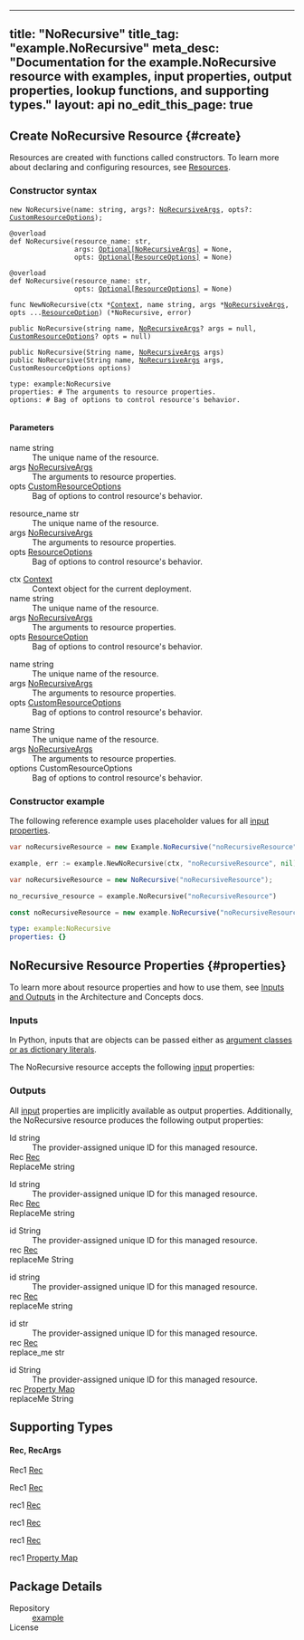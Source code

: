 
---
title: "NoRecursive"
title_tag: "example.NoRecursive"
meta_desc: "Documentation for the example.NoRecursive resource with examples, input properties, output properties, lookup functions, and supporting types."
layout: api
no_edit_this_page: true
---



<!-- WARNING: this file was generated by test. -->
<!-- Do not edit by hand unless you're certain you know what you are doing! -->




## Create NoRecursive Resource {#create}

Resources are created with functions called constructors. To learn more about declaring and configuring resources, see [Resources](/docs/concepts/resources/).

### Constructor syntax
<div>
<khulnasoft-chooser type="language" options="csharp,go,typescript,python,yaml,java"></khulnasoft-chooser>
</div>


<div>
<khulnasoft-choosable type="language" values="javascript,typescript">
<div class="no-copy"><div class="highlight"><pre class="chroma"><code class="language-typescript" data-lang="typescript"><span class="k">new </span><span class="nx">NoRecursive</span><span class="p">(</span><span class="nx">name</span><span class="p">:</span> <span class="nx">string</span><span class="p">,</span> <span class="nx">args</span><span class="p">?:</span> <span class="nx"><a href="#inputs">NoRecursiveArgs</a></span><span class="p">,</span> <span class="nx">opts</span><span class="p">?:</span> <span class="nx"><a href="/docs/reference/pkg/nodejs/khulnasoft/khulnasoft/#CustomResourceOptions">CustomResourceOptions</a></span><span class="p">);</span></code></pre></div>
</div></khulnasoft-choosable>
</div>

<div>
<khulnasoft-choosable type="language" values="python">
<div class="no-copy"><div class="highlight"><pre class="chroma"><code class="language-python" data-lang="python"><span class=nd>@overload</span>
<span class="k">def </span><span class="nx">NoRecursive</span><span class="p">(</span><span class="nx">resource_name</span><span class="p">:</span> <span class="nx">str</span><span class="p">,</span>
                <span class="nx">args</span><span class="p">:</span> <span class="nx"><a href="#inputs">Optional[NoRecursiveArgs]</a></span> = None<span class="p">,</span>
                <span class="nx">opts</span><span class="p">:</span> <span class="nx"><a href="/docs/reference/pkg/python/khulnasoft/#khulnasoft.ResourceOptions">Optional[ResourceOptions]</a></span> = None<span class="p">)</span>
<span></span>
<span class=nd>@overload</span>
<span class="k">def </span><span class="nx">NoRecursive</span><span class="p">(</span><span class="nx">resource_name</span><span class="p">:</span> <span class="nx">str</span><span class="p">,</span>
                <span class="nx">opts</span><span class="p">:</span> <span class="nx"><a href="/docs/reference/pkg/python/khulnasoft/#khulnasoft.ResourceOptions">Optional[ResourceOptions]</a></span> = None<span class="p">)</span></code></pre></div>
</div></khulnasoft-choosable>
</div>

<div>
<khulnasoft-choosable type="language" values="go">
<div class="no-copy"><div class="highlight"><pre class="chroma"><code class="language-go" data-lang="go"><span class="k">func </span><span class="nx">NewNoRecursive</span><span class="p">(</span><span class="nx">ctx</span><span class="p"> *</span><span class="nx"><a href="https://pkg.go.dev/github.com/khulnasoft/khulnasoft/sdk/v3/go/khulnasoft?tab=doc#Context">Context</a></span><span class="p">,</span> <span class="nx">name</span><span class="p"> </span><span class="nx">string</span><span class="p">,</span> <span class="nx">args</span><span class="p"> *</span><span class="nx"><a href="#inputs">NoRecursiveArgs</a></span><span class="p">,</span> <span class="nx">opts</span><span class="p"> ...</span><span class="nx"><a href="https://pkg.go.dev/github.com/khulnasoft/khulnasoft/sdk/v3/go/khulnasoft?tab=doc#ResourceOption">ResourceOption</a></span><span class="p">) (*<span class="nx">NoRecursive</span>, error)</span></code></pre></div>
</div></khulnasoft-choosable>
</div>

<div>
<khulnasoft-choosable type="language" values="csharp">
<div class="no-copy"><div class="highlight"><pre class="chroma"><code class="language-csharp" data-lang="csharp"><span class="k">public </span><span class="nx">NoRecursive</span><span class="p">(</span><span class="nx">string</span><span class="p"> </span><span class="nx">name<span class="p">,</span> <span class="nx"><a href="#inputs">NoRecursiveArgs</a></span><span class="p">? </span><span class="nx">args = null<span class="p">,</span> <span class="nx"><a href="/docs/reference/pkg/dotnet/Pulumi/Pulumi.CustomResourceOptions.html">CustomResourceOptions</a></span><span class="p">? </span><span class="nx">opts = null<span class="p">)</span></code></pre></div>
</div></khulnasoft-choosable>
</div>

<div>
<khulnasoft-choosable type="language" values="java">
<div class="no-copy"><div class="highlight"><pre class="chroma">
<code class="language-java" data-lang="java"><span class="k">public </span><span class="nx">NoRecursive</span><span class="p">(</span><span class="nx">String</span><span class="p"> </span><span class="nx">name<span class="p">,</span> <span class="nx"><a href="#inputs">NoRecursiveArgs</a></span><span class="p"> </span><span class="nx">args<span class="p">)</span>
<span class="k">public </span><span class="nx">NoRecursive</span><span class="p">(</span><span class="nx">String</span><span class="p"> </span><span class="nx">name<span class="p">,</span> <span class="nx"><a href="#inputs">NoRecursiveArgs</a></span><span class="p"> </span><span class="nx">args<span class="p">,</span> <span class="nx">CustomResourceOptions</span><span class="p"> </span><span class="nx">options<span class="p">)</span>
</code></pre></div></div>
</khulnasoft-choosable>
</div>

<div>
<khulnasoft-choosable type="language" values="yaml">
<div class="no-copy"><div class="highlight"><pre class="chroma"><code class="language-yaml" data-lang="yaml">type: <span class="nx">example:NoRecursive</span><span class="p"></span>
<span class="p">properties</span><span class="p">: </span><span class="c">#&nbsp;The arguments to resource properties.</span>
<span class="p"></span><span class="p">options</span><span class="p">: </span><span class="c">#&nbsp;Bag of options to control resource&#39;s behavior.</span>
<span class="p"></span>
</code></pre></div></div>
</khulnasoft-choosable>
</div>

#### Parameters

<div>
<khulnasoft-choosable type="language" values="javascript,typescript">

<dl class="resources-properties"><dt
        class="property-required" title="Required">
        <span>name</span>
        <span class="property-indicator"></span>
        <span class="property-type">string</span>
    </dt>
    <dd>The unique name of the resource.</dd><dt
        class="property-optional" title="Optional">
        <span>args</span>
        <span class="property-indicator"></span>
        <span class="property-type"><a href="#inputs">NoRecursiveArgs</a></span>
    </dt>
    <dd>The arguments to resource properties.</dd><dt
        class="property-optional" title="Optional">
        <span>opts</span>
        <span class="property-indicator"></span>
        <span class="property-type"><a href="/docs/reference/pkg/nodejs/khulnasoft/khulnasoft/#CustomResourceOptions">CustomResourceOptions</a></span>
    </dt>
    <dd>Bag of options to control resource&#39;s behavior.</dd></dl>

</khulnasoft-choosable>
</div>

<div>
<khulnasoft-choosable type="language" values="python">

<dl class="resources-properties"><dt
        class="property-required" title="Required">
        <span>resource_name</span>
        <span class="property-indicator"></span>
        <span class="property-type">str</span>
    </dt>
    <dd>The unique name of the resource.</dd><dt
        class="property-optional" title="Optional">
        <span>args</span>
        <span class="property-indicator"></span>
        <span class="property-type"><a href="#inputs">NoRecursiveArgs</a></span>
    </dt>
    <dd>The arguments to resource properties.</dd><dt
        class="property-optional" title="Optional">
        <span>opts</span>
        <span class="property-indicator"></span>
        <span class="property-type"><a href="/docs/reference/pkg/python/khulnasoft/#khulnasoft.ResourceOptions">ResourceOptions</a></span>
    </dt>
    <dd>Bag of options to control resource&#39;s behavior.</dd></dl>

</khulnasoft-choosable>
</div>

<div>
<khulnasoft-choosable type="language" values="go">

<dl class="resources-properties"><dt
        class="property-optional" title="Optional">
        <span>ctx</span>
        <span class="property-indicator"></span>
        <span class="property-type"><a href="https://pkg.go.dev/github.com/khulnasoft/khulnasoft/sdk/v3/go/khulnasoft?tab=doc#Context">Context</a></span>
    </dt>
    <dd>Context object for the current deployment.</dd><dt
        class="property-required" title="Required">
        <span>name</span>
        <span class="property-indicator"></span>
        <span class="property-type">string</span>
    </dt>
    <dd>The unique name of the resource.</dd><dt
        class="property-optional" title="Optional">
        <span>args</span>
        <span class="property-indicator"></span>
        <span class="property-type"><a href="#inputs">NoRecursiveArgs</a></span>
    </dt>
    <dd>The arguments to resource properties.</dd><dt
        class="property-optional" title="Optional">
        <span>opts</span>
        <span class="property-indicator"></span>
        <span class="property-type"><a href="https://pkg.go.dev/github.com/khulnasoft/khulnasoft/sdk/v3/go/khulnasoft?tab=doc#ResourceOption">ResourceOption</a></span>
    </dt>
    <dd>Bag of options to control resource&#39;s behavior.</dd></dl>

</khulnasoft-choosable>
</div>

<div>
<khulnasoft-choosable type="language" values="csharp">

<dl class="resources-properties"><dt
        class="property-required" title="Required">
        <span>name</span>
        <span class="property-indicator"></span>
        <span class="property-type">string</span>
    </dt>
    <dd>The unique name of the resource.</dd><dt
        class="property-optional" title="Optional">
        <span>args</span>
        <span class="property-indicator"></span>
        <span class="property-type"><a href="#inputs">NoRecursiveArgs</a></span>
    </dt>
    <dd>The arguments to resource properties.</dd><dt
        class="property-optional" title="Optional">
        <span>opts</span>
        <span class="property-indicator"></span>
        <span class="property-type"><a href="/docs/reference/pkg/dotnet/Pulumi/Pulumi.CustomResourceOptions.html">CustomResourceOptions</a></span>
    </dt>
    <dd>Bag of options to control resource&#39;s behavior.</dd></dl>

</khulnasoft-choosable>
</div>

<div>
<khulnasoft-choosable type="language" values="java">

<dl class="resources-properties"><dt
        class="property-required" title="Required">
        <span>name</span>
        <span class="property-indicator"></span>
        <span class="property-type">String</span>
    </dt>
    <dd>The unique name of the resource.</dd><dt
        class="property-required" title="Required">
        <span>args</span>
        <span class="property-indicator"></span>
        <span class="property-type"><a href="#inputs">NoRecursiveArgs</a></span>
    </dt>
    <dd>The arguments to resource properties.</dd><dt
        class="property-optional" title="Optional">
        <span>options</span>
        <span class="property-indicator"></span>
        <span class="property-type">CustomResourceOptions</span>
    </dt>
    <dd>Bag of options to control resource&#39;s behavior.</dd></dl>

</khulnasoft-choosable>
</div>



### Constructor example

The following reference example uses placeholder values for all [input properties](#inputs).
<div>
<khulnasoft-chooser type="language" options="csharp,go,typescript,python,yaml,java"></khulnasoft-chooser>
</div>


<div>
<khulnasoft-choosable type="language" values="csharp">

```csharp
var noRecursiveResource = new Example.NoRecursive("noRecursiveResource");
```

</khulnasoft-choosable>
</div>


<div>
<khulnasoft-choosable type="language" values="go">

```go
example, err := example.NewNoRecursive(ctx, "noRecursiveResource", nil)
```

</khulnasoft-choosable>
</div>


<div>
<khulnasoft-choosable type="language" values="java">

```java
var noRecursiveResource = new NoRecursive("noRecursiveResource");
```

</khulnasoft-choosable>
</div>


<div>
<khulnasoft-choosable type="language" values="python">

```python
no_recursive_resource = example.NoRecursive("noRecursiveResource")
```

</khulnasoft-choosable>
</div>


<div>
<khulnasoft-choosable type="language" values="typescript">

```typescript
const noRecursiveResource = new example.NoRecursive("noRecursiveResource", {});
```

</khulnasoft-choosable>
</div>


<div>
<khulnasoft-choosable type="language" values="yaml">

```yaml
type: example:NoRecursive
properties: {}
```

</khulnasoft-choosable>
</div>



## NoRecursive Resource Properties {#properties}

To learn more about resource properties and how to use them, see [Inputs and Outputs](/docs/intro/concepts/inputs-outputs) in the Architecture and Concepts docs.

### Inputs

<khulnasoft-choosable type="language" values="python">
<p>
In Python, inputs that are objects can be passed either as <a href="/docs/languages-sdks/python/#inputs-and-outputs">argument classes or as dictionary literals</a>.
</p>
</khulnasoft-choosable>

The NoRecursive resource accepts the following [input](/docs/intro/concepts/inputs-outputs) properties:



<div>
<khulnasoft-choosable type="language" values="csharp">
<dl class="resources-properties"></dl>
</khulnasoft-choosable>
</div>

<div>
<khulnasoft-choosable type="language" values="go">
<dl class="resources-properties"></dl>
</khulnasoft-choosable>
</div>

<div>
<khulnasoft-choosable type="language" values="java">
<dl class="resources-properties"></dl>
</khulnasoft-choosable>
</div>

<div>
<khulnasoft-choosable type="language" values="javascript,typescript">
<dl class="resources-properties"></dl>
</khulnasoft-choosable>
</div>

<div>
<khulnasoft-choosable type="language" values="python">
<dl class="resources-properties"></dl>
</khulnasoft-choosable>
</div>

<div>
<khulnasoft-choosable type="language" values="yaml">
<dl class="resources-properties"></dl>
</khulnasoft-choosable>
</div>


### Outputs

All [input](#inputs) properties are implicitly available as output properties. Additionally, the NoRecursive resource produces the following output properties:



<div>
<khulnasoft-choosable type="language" values="csharp">
<dl class="resources-properties"><dt class="property-"
            title="">
        <span id="id_csharp">
<a data-swiftype-name="resource-property" data-swiftype-type="text" href="#id_csharp" style="color: inherit; text-decoration: inherit;">Id</a>
</span>
        <span class="property-indicator"></span>
        <span class="property-type">string</span>
    </dt>
    <dd>The provider-assigned unique ID for this managed resource.</dd><dt class="property-"
            title="">
        <span id="rec_csharp">
<a data-swiftype-name="resource-property" data-swiftype-type="text" href="#rec_csharp" style="color: inherit; text-decoration: inherit;">Rec</a>
</span>
        <span class="property-indicator"></span>
        <span class="property-type"><a href="#rec">Rec</a></span>
    </dt>
    <dd></dd><dt class="property- property-replacement"
            title="">
        <span id="replaceme_csharp">
<a data-swiftype-name="resource-property" data-swiftype-type="text" href="#replaceme_csharp" style="color: inherit; text-decoration: inherit;">Replace<wbr>Me</a>
</span>
        <span class="property-indicator"></span>
        <span class="property-type">string</span>
    </dt>
    <dd></dd></dl>
</khulnasoft-choosable>
</div>

<div>
<khulnasoft-choosable type="language" values="go">
<dl class="resources-properties"><dt class="property-"
            title="">
        <span id="id_go">
<a data-swiftype-name="resource-property" data-swiftype-type="text" href="#id_go" style="color: inherit; text-decoration: inherit;">Id</a>
</span>
        <span class="property-indicator"></span>
        <span class="property-type">string</span>
    </dt>
    <dd>The provider-assigned unique ID for this managed resource.</dd><dt class="property-"
            title="">
        <span id="rec_go">
<a data-swiftype-name="resource-property" data-swiftype-type="text" href="#rec_go" style="color: inherit; text-decoration: inherit;">Rec</a>
</span>
        <span class="property-indicator"></span>
        <span class="property-type"><a href="#rec">Rec</a></span>
    </dt>
    <dd></dd><dt class="property- property-replacement"
            title="">
        <span id="replaceme_go">
<a data-swiftype-name="resource-property" data-swiftype-type="text" href="#replaceme_go" style="color: inherit; text-decoration: inherit;">Replace<wbr>Me</a>
</span>
        <span class="property-indicator"></span>
        <span class="property-type">string</span>
    </dt>
    <dd></dd></dl>
</khulnasoft-choosable>
</div>

<div>
<khulnasoft-choosable type="language" values="java">
<dl class="resources-properties"><dt class="property-"
            title="">
        <span id="id_java">
<a data-swiftype-name="resource-property" data-swiftype-type="text" href="#id_java" style="color: inherit; text-decoration: inherit;">id</a>
</span>
        <span class="property-indicator"></span>
        <span class="property-type">String</span>
    </dt>
    <dd>The provider-assigned unique ID for this managed resource.</dd><dt class="property-"
            title="">
        <span id="rec_java">
<a data-swiftype-name="resource-property" data-swiftype-type="text" href="#rec_java" style="color: inherit; text-decoration: inherit;">rec</a>
</span>
        <span class="property-indicator"></span>
        <span class="property-type"><a href="#rec">Rec</a></span>
    </dt>
    <dd></dd><dt class="property- property-replacement"
            title="">
        <span id="replaceme_java">
<a data-swiftype-name="resource-property" data-swiftype-type="text" href="#replaceme_java" style="color: inherit; text-decoration: inherit;">replace<wbr>Me</a>
</span>
        <span class="property-indicator"></span>
        <span class="property-type">String</span>
    </dt>
    <dd></dd></dl>
</khulnasoft-choosable>
</div>

<div>
<khulnasoft-choosable type="language" values="javascript,typescript">
<dl class="resources-properties"><dt class="property-"
            title="">
        <span id="id_nodejs">
<a data-swiftype-name="resource-property" data-swiftype-type="text" href="#id_nodejs" style="color: inherit; text-decoration: inherit;">id</a>
</span>
        <span class="property-indicator"></span>
        <span class="property-type">string</span>
    </dt>
    <dd>The provider-assigned unique ID for this managed resource.</dd><dt class="property-"
            title="">
        <span id="rec_nodejs">
<a data-swiftype-name="resource-property" data-swiftype-type="text" href="#rec_nodejs" style="color: inherit; text-decoration: inherit;">rec</a>
</span>
        <span class="property-indicator"></span>
        <span class="property-type"><a href="#rec">Rec</a></span>
    </dt>
    <dd></dd><dt class="property- property-replacement"
            title="">
        <span id="replaceme_nodejs">
<a data-swiftype-name="resource-property" data-swiftype-type="text" href="#replaceme_nodejs" style="color: inherit; text-decoration: inherit;">replace<wbr>Me</a>
</span>
        <span class="property-indicator"></span>
        <span class="property-type">string</span>
    </dt>
    <dd></dd></dl>
</khulnasoft-choosable>
</div>

<div>
<khulnasoft-choosable type="language" values="python">
<dl class="resources-properties"><dt class="property-"
            title="">
        <span id="id_python">
<a data-swiftype-name="resource-property" data-swiftype-type="text" href="#id_python" style="color: inherit; text-decoration: inherit;">id</a>
</span>
        <span class="property-indicator"></span>
        <span class="property-type">str</span>
    </dt>
    <dd>The provider-assigned unique ID for this managed resource.</dd><dt class="property-"
            title="">
        <span id="rec_python">
<a data-swiftype-name="resource-property" data-swiftype-type="text" href="#rec_python" style="color: inherit; text-decoration: inherit;">rec</a>
</span>
        <span class="property-indicator"></span>
        <span class="property-type"><a href="#rec">Rec</a></span>
    </dt>
    <dd></dd><dt class="property- property-replacement"
            title="">
        <span id="replace_me_python">
<a data-swiftype-name="resource-property" data-swiftype-type="text" href="#replace_me_python" style="color: inherit; text-decoration: inherit;">replace_<wbr>me</a>
</span>
        <span class="property-indicator"></span>
        <span class="property-type">str</span>
    </dt>
    <dd></dd></dl>
</khulnasoft-choosable>
</div>

<div>
<khulnasoft-choosable type="language" values="yaml">
<dl class="resources-properties"><dt class="property-"
            title="">
        <span id="id_yaml">
<a data-swiftype-name="resource-property" data-swiftype-type="text" href="#id_yaml" style="color: inherit; text-decoration: inherit;">id</a>
</span>
        <span class="property-indicator"></span>
        <span class="property-type">String</span>
    </dt>
    <dd>The provider-assigned unique ID for this managed resource.</dd><dt class="property-"
            title="">
        <span id="rec_yaml">
<a data-swiftype-name="resource-property" data-swiftype-type="text" href="#rec_yaml" style="color: inherit; text-decoration: inherit;">rec</a>
</span>
        <span class="property-indicator"></span>
        <span class="property-type"><a href="#rec">Property Map</a></span>
    </dt>
    <dd></dd><dt class="property- property-replacement"
            title="">
        <span id="replaceme_yaml">
<a data-swiftype-name="resource-property" data-swiftype-type="text" href="#replaceme_yaml" style="color: inherit; text-decoration: inherit;">replace<wbr>Me</a>
</span>
        <span class="property-indicator"></span>
        <span class="property-type">String</span>
    </dt>
    <dd></dd></dl>
</khulnasoft-choosable>
</div>







## Supporting Types



<h4 id="rec">
Rec<khulnasoft-choosable type="language" values="python,go" class="inline">, Rec<wbr>Args</khulnasoft-choosable>
</h4>

<div>
<khulnasoft-choosable type="language" values="csharp">
<dl class="resources-properties"><dt class="property-optional"
            title="Optional">
        <span id="rec1_csharp">
<a data-swiftype-name="resource-property" data-swiftype-type="text" href="#rec1_csharp" style="color: inherit; text-decoration: inherit;">Rec1</a>
</span>
        <span class="property-indicator"></span>
        <span class="property-type"><a href="#rec">Rec</a></span>
    </dt>
    <dd></dd></dl>
</khulnasoft-choosable>
</div>

<div>
<khulnasoft-choosable type="language" values="go">
<dl class="resources-properties"><dt class="property-optional"
            title="Optional">
        <span id="rec1_go">
<a data-swiftype-name="resource-property" data-swiftype-type="text" href="#rec1_go" style="color: inherit; text-decoration: inherit;">Rec1</a>
</span>
        <span class="property-indicator"></span>
        <span class="property-type"><a href="#rec">Rec</a></span>
    </dt>
    <dd></dd></dl>
</khulnasoft-choosable>
</div>

<div>
<khulnasoft-choosable type="language" values="java">
<dl class="resources-properties"><dt class="property-optional"
            title="Optional">
        <span id="rec1_java">
<a data-swiftype-name="resource-property" data-swiftype-type="text" href="#rec1_java" style="color: inherit; text-decoration: inherit;">rec1</a>
</span>
        <span class="property-indicator"></span>
        <span class="property-type"><a href="#rec">Rec</a></span>
    </dt>
    <dd></dd></dl>
</khulnasoft-choosable>
</div>

<div>
<khulnasoft-choosable type="language" values="javascript,typescript">
<dl class="resources-properties"><dt class="property-optional"
            title="Optional">
        <span id="rec1_nodejs">
<a data-swiftype-name="resource-property" data-swiftype-type="text" href="#rec1_nodejs" style="color: inherit; text-decoration: inherit;">rec1</a>
</span>
        <span class="property-indicator"></span>
        <span class="property-type"><a href="#rec">Rec</a></span>
    </dt>
    <dd></dd></dl>
</khulnasoft-choosable>
</div>

<div>
<khulnasoft-choosable type="language" values="python">
<dl class="resources-properties"><dt class="property-optional"
            title="Optional">
        <span id="rec1_python">
<a data-swiftype-name="resource-property" data-swiftype-type="text" href="#rec1_python" style="color: inherit; text-decoration: inherit;">rec1</a>
</span>
        <span class="property-indicator"></span>
        <span class="property-type"><a href="#rec">Rec</a></span>
    </dt>
    <dd></dd></dl>
</khulnasoft-choosable>
</div>

<div>
<khulnasoft-choosable type="language" values="yaml">
<dl class="resources-properties"><dt class="property-optional"
            title="Optional">
        <span id="rec1_yaml">
<a data-swiftype-name="resource-property" data-swiftype-type="text" href="#rec1_yaml" style="color: inherit; text-decoration: inherit;">rec1</a>
</span>
        <span class="property-indicator"></span>
        <span class="property-type"><a href="#rec">Property Map</a></span>
    </dt>
    <dd></dd></dl>
</khulnasoft-choosable>
</div>


<h2 id="package-details">Package Details</h2>
<dl class="package-details">
	<dt>Repository</dt>
	<dd><a href="">example </a></dd>
	<dt>License</dt>
	<dd></dd>
</dl>

